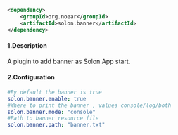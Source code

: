 ```xml
<dependency>
    <groupId>org.noear</groupId>
    <artifactId>solon.banner</artifactId>
</dependency>
```

#### 1.Description

A plugin to add banner as Solon App start.

#### 2.Configuration

```yml
#By default the banner is true
solon.banner.enable: true
#Where to print the banner , values console/log/both
solon.banner.mode: "console"
#Path to banner resource file
solon.banner.path: "banner.txt"

```


